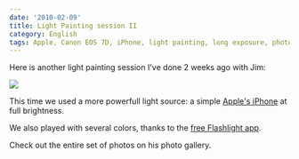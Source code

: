 ```yaml
---
date: '2010-02-09'
title: Light Painting session II
category: English
tags: Apple, Canon EOS 7D, iPhone, light painting, long exposure, photo, photography
---
```


Here is another light painting session I've done 2 weeks ago with Jim:

![]({attach}maomium-light-painting-session-two-preview.jpg)

This time we used a more powerfull light source: a simple [Apple's iPhone](https://amzn.com/B001AXA056/?tag=kevideld-20) at full brightness.

We also played with several colors, thanks to the [free Flashlight app](https://itunes.apple.com/app/flashlight/id285281827).

Check out the entire set of photos on his photo gallery.
